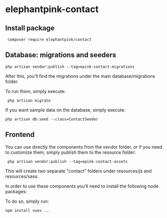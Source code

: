 # elephantpink-contact
 
## Install package

`` 
 composer require elephantpink/contact 
``

## Database: migrations and seeders

``
 php artisan vendor:publish --tag=epink-contact-migrations
``

After this, you'll find the migrations under the main database/migrations folder.

To run them, simply execute:

`` 
 php artisan migrate
``

If you want sample data on the database, simply execute:

``
 php artisan db:seed --class=ContactSeeder
``

## Frontend

You can use directly the components from the vendor folder, or if you need to customize them, simply publish them to the resource folder:

`` 
 php artisan vendor:publish --tag=epink-contact-assets 
``

This will create two separate "contact" folders under resources/js and resources/sass.

In order to use these components you'll need to install the following node packages:

To do so, simply run:

``
 npm install vuex ...
``
